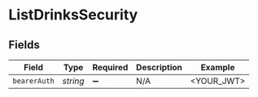 # ListDrinksSecurity


## Fields

| Field              | Type               | Required           | Description        | Example            |
| ------------------ | ------------------ | ------------------ | ------------------ | ------------------ |
| `bearerAuth`       | *string*           | :heavy_minus_sign: | N/A                | <YOUR_JWT>         |